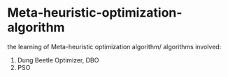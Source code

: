 # Meta-heuristic-optimization-algorithm
the learning of Meta-heuristic optimization algorithm/
algorithms involved: 
1. Dung Beetle Optimizer, DBO
2. PSO
